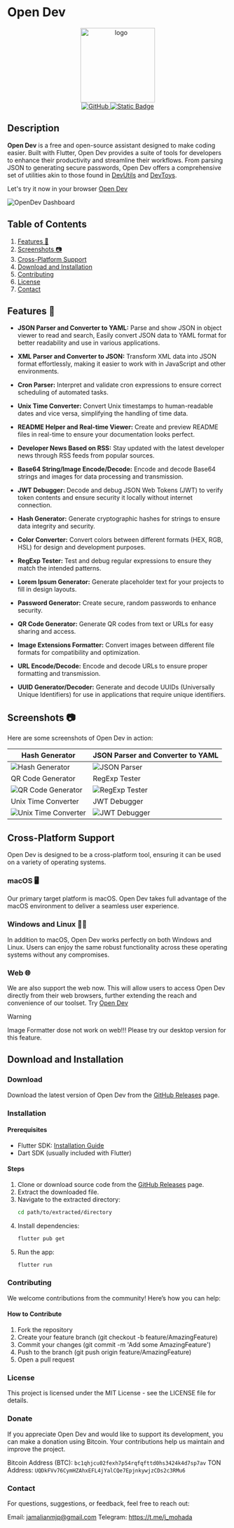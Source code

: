 # Open Dev

<div align="center" style="text-align:center">
   <img align="center" src="https://raw.githubusercontent.com/Jamalianpour/open-dev/master/assets/logo/icon.png" alt="logo" height=170/>
   </br>
   <a href="https://github.com/Jamalianpour/open-dev/license">
      <img alt="GitHub" src="https://img.shields.io/github/license/Jamalianpour/open-dev">
   </a>
   <a href="https://github.com/Jamalianpour/open-dev/releases">
      <img alt="Static Badge" src="https://img.shields.io/badge/Download-OpenDev-0062A1">
   </a>
</div>

## Description
**Open Dev** is a free and open-source assistant designed to make coding easier. Built with Flutter, Open Dev provides a suite of tools for developers to enhance their productivity and streamline their workflows. From parsing JSON to generating secure passwords, Open Dev offers a comprehensive set of utilities akin to those found in [DevUtils](https://devutils.com/) and [DevToys](https://devtoys.app/).

Let's try it now in your browser [Open Dev](https://jamalianpour.github.io/open-dev)

![OpenDev Dashboard](assets/screenshot/dashboard.png)

## Table of Contents
1. [Features 🚀](#features)
2. [Screenshots 📷](#screenshots)
3. [Cross-Platform Support](#cross-platform-support)
4. [Download and Installation](#download-and-installation)
5. [Contributing](#contributing)
6. [License](#license)
7. [Contact](#contact)

## Features 🚀
- **JSON Parser and Converter to YAML:** Parse and show JSON in object viewer to read and search, Easily convert JSON data to YAML format for better readability and use in various applications.

- **XML Parser and Converter to JSON:** Transform XML data into JSON format effortlessly, making it easier to work with in JavaScript and other environments.

- **Cron Parser:** Interpret and validate cron expressions to ensure correct scheduling of automated tasks.

- **Unix Time Converter:** Convert Unix timestamps to human-readable dates and vice versa, simplifying the handling of time data.

- **README Helper and Real-time Viewer:** Create and preview README files in real-time to ensure your documentation looks perfect.

- **Developer News Based on RSS:** Stay updated with the latest developer news through RSS feeds from popular sources.

- **Base64 String/Image Encode/Decode:** Encode and decode Base64 strings and images for data processing and transmission.

- **JWT Debugger:** Decode and debug JSON Web Tokens (JWT) to verify token contents and ensure security it locally without internet connection.

- **Hash Generator:** Generate cryptographic hashes for strings to ensure data integrity and security.

- **Color Converter:** Convert colors between different formats (HEX, RGB, HSL) for design and development purposes.

- **RegExp Tester:** Test and debug regular expressions to ensure they match the intended patterns.

- **Lorem Ipsum Generator:** Generate placeholder text for your projects to fill in design layouts.

- **Password Generator:** Create secure, random passwords to enhance security.

- **QR Code Generator:** Generate QR codes from text or URLs for easy sharing and access.

- **Image Extensions Formatter:** Convert images between different file formats for compatibility and optimization.

- **URL Encode/Decode:** Encode and decode URLs to ensure proper formatting and transmission.

- **UUID Generator/Decoder:** Generate and decode UUIDs (Universally Unique Identifiers) for use in applications that require unique identifiers.


## Screenshots 📷
Here are some screenshots of Open Dev in action:

| Hash Generator                                          | JSON Parser and Converter to YAML              |
| ------------------------------------------------------- | ---------------------------------------------- |
| ![Hash Generator](assets/screenshot/Hash.png)           | ![JSON Parser](assets/screenshot/json.png)     |
| QR Code Generator                                       | RegExp Tester                                  |
| ![QR Code Generator](assets/screenshot/Qr.png)          | ![RegExp Tester](assets/screenshot/RegExp.png) |
| Unix Time Converter                                     | JWT Debugger                                   |
| ![Unix Time Converter](assets/screenshot/UnixTime.png)  | ![JWT Debugger](assets/screenshot/JWT.png)     |


## Cross-Platform Support
Open Dev is designed to be a cross-platform tool, ensuring it can be used on a variety of operating systems. 

### macOS 🖥️
Our primary target platform is macOS. Open Dev takes full advantage of the macOS environment to deliver a seamless user experience.

### Windows and Linux 🧑‍💻
In addition to macOS, Open Dev works perfectly on both Windows and Linux. Users can enjoy the same robust functionality across these operating systems without any compromises.

### Web 🌐
We are also support the web now. This will allow users to access Open Dev directly from their web browsers, further extending the reach and convenience of our toolset.
Try [Open Dev](https://jamalianpour.github.io/open-dev)

> [!WARNING]
> Image Formatter dose not work on web!!! Please try our desktop version for this feature.


## Download and Installation

### Download
Download the latest version of Open Dev from the [GitHub Releases](https://github.com/jamalianpour/open-dev/releases) page.

### Installation

#### Prerequisites
- Flutter SDK: [Installation Guide](https://flutter.dev/docs/get-started/install)
- Dart SDK (usually included with Flutter)

#### Steps
1. Clone or download source code from the [GitHub Releases](https://github.com/jamalianpour/open-dev/releases) page.
2. Extract the downloaded file.
3. Navigate to the extracted directory:
   ```sh
   cd path/to/extracted/directory
   ```
4. Install dependencies:
   ```sh
   flutter pub get
   ```
5. Run the app:
   ```sh
   flutter run
   ```

### Contributing
We welcome contributions from the community! Here’s how you can help:

#### How to Contribute
1. Fork the repository
2. Create your feature branch (git checkout -b feature/AmazingFeature)
3. Commit your changes (git commit -m 'Add some AmazingFeature')
4. Push to the branch (git push origin feature/AmazingFeature)
5. Open a pull request

### License
This project is licensed under the MIT License - see the LICENSE file for details.

### Donate
If you appreciate Open Dev and would like to support its development, you can make a donation using Bitcoin. Your contributions help us maintain and improve the project.

Bitcoin Address (BTC): `bc1qhjcu02fexh7p54rqfqfttd0hs3424k4d7sp7av`
TON Address: `UQDkFVv76CymHZAhxEFL4jYalCQe7EpjnkywjzCDs2c3RMu6`


### Contact
For questions, suggestions, or feedback, feel free to reach out:

Email: jamalianmjp@gmail.com
Telegram: https://t.me/j_mohada